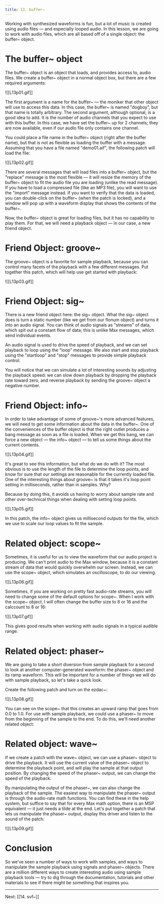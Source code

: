 ```yaml
---
title: 13. buffer~
---
```

Working with synthesized waveforms is fun, but a lot of music is created using audio files — and especially looped audio. In this lesson, we are going to work with audio files, which are all based off of a single object: the buffer~ object.

# The buffer~ object

The buffer~ object is an object that loads, and provides access to, audio files. We create a buffer~ object in a normal object box, but there are a few required arguments:

![[L13p01.gif]]

The first argument is a name for the buffer~ — the moniker that other object will use to access this data. In this case, the buffer~ is named "dogboy", but that name is totally arbitrary. The second argument, although optional, is a good idea to add. It is the number of audio channels that you expect to use with this buffer. In this case, we have set the buffer~ up for 2 channels; they are now available, even if our audio file only contains one channel.

You could place a file name in the buffer~ object (right after the buffer name), but that is not as flexible as loading the buffer with a message. Assuming that you have a file named "demo01.aif", the following patch will load the file:

![[L13p02.gif]]

There are several messages that will load files into a buffer~ object, but the "replace" message is the most flexible — it will resize the memory of the buffer~ object to fit the audio file you are loading (unlike the read message). If you have to load a compressed file (like an MP3 file), you will want to use the "import" message instead. If you want to verify that the data is loaded, you can double-click on the buffer~ (when the patch is locked), and a window will pop up with a waveform display that shows the contents of the buffer~.

Now, the buffer~ object is great for loading files, but it has no capability to play them. For that, we will need a playback object — in our case, a new friend object.

# Friend Object: groove~

The groove~ object is a favorite for sample playback, because you can control many facets of the playback with a few different messages. Put together this patch, which will help use get started with playback:

![[L13p03.gif]]

# Friend Object: sig~

There is a new friend object here: the sig~ object. What the sig~ object does is turn a static number (like we get from our flonum object) and turns it into an audio signal. You can think of audio signals as "streams" of data, which spit out a constant flow of data; this is unlike Max messages, which send individual events.

An audio signal is used to drive the speed of playback, and we can set playback to loop using the "loop" message. We also start and stop playback using the "startloop" and "stop" messages to provide simple playback control.

You will notice that we can simulate a lot of interesting sounds by adjusting the playback speed: we can slow down playback by dropping the playback rate toward zero, and reverse playback by sending the groove~ object a negative number.

# Friend Object: info~

In order to take advantage of some of groove~'s more advanced features, we will need to get some information about the data in the buffer~. One of the conveniences of the buffer object is that the right outlet produces a bang message as soon as a file is loaded. When we get this bang, we can force a new object — the info~ object — to tell us some things about the current contents.

![[L13p04.gif]]

It's great to see this information, but what do we do with it? The most obvious is to use the length of the file to determine the loop points, and know for sure that our settings are reasonable for the currently loaded file. One of the interesting things about groove~ is that it takes it's loop point setting in milliseconds, rather than in samples. Why?

Because by doing this, it avoids us having to worry about sample rate and other over-technical things when dealing with setting loop points.

![[L13p05.gif]]

In this patch, the info~ object gives us millisecond outputs for the file, which we use to scale our loop values to fit the sample.

# Related object: scope~

Sometimes, it is useful for us to view the waveform that our audio project is producing. We can't print audio to the Max window, because it is a constant stream of data that would quickly overwhelm our screen. Instead, we can use the scope~ object, which simulates an oscilloscope, to do our viewing.

![[L13p06.gif]]

Sometimes, if you are working on pretty fast audio-rate streams, you will need to change some of the default options for scope~. When I work with the scope~ object, I will often change the buffer size to 8 or 16 and the calccount to 8 or 16:

![[L13p07.gif]]

This gives good results when working with audio signals in a typical audible range.

# Related object: phaser~

We are going to take a short diversion from sample playback for a second to look at another computer-generated waveform: the phaser~ object and its ramp waveform. This will be important for a number of things we will do with sample playback, so let's take a quick look.

Create the following patch and turn on the ezdac~:

![[L13p08.gif]]

You can see on the scope~ that this creates an upward ramp that goes from 0.0 to 1.0. For use with sample playback, we could use a phaser~ to move from the beginning of the sample to the end. To do this, we'll need another related object:

# Related object: wave~

If we create a patch with the wave~ object, we can use a phaser~ object to drive the playback. It will use the current value of the phaser~ object to determine the playback point, and will play the sample at that output position. By changing the speed of the phaser~ output, we can change the speed of the playback.

By manipulating the output of the phaser~, we can also change the playback of the sample. The easiest way to manipulate the phaser~ output is through the audio-rate math functions. You can find these in the help system, but suffice to say that for every Max math option, there is an MSP equivalent — it just needs a tilde at the end. Let's put together a patch that lets us manipulate the phaser~ output, display this driver and listen to the sound of the patch:

![[L13p09.gif]]

# Conclusion

So we've seen a number of ways to work with samples, and ways to manipulate the sample playback using signals and phaser~ objects. There are a million different ways to create interesting audio using sample playback tools — try to dig through the documentation, tutorials and other materials to see if there might be something that inspires you.


---
Next: [[14. svf~]]